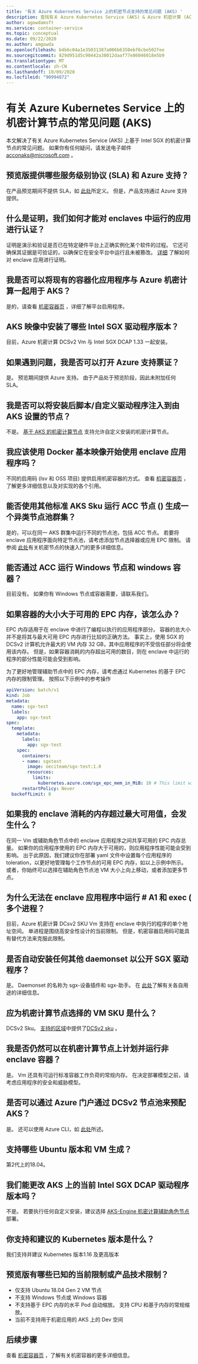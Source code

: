 ```yaml
---
title: '有关 Azure Kubernetes Service 上的机密节点支持的常见问题 (AKS) '
description: 查找有关 Azure Kubernetes Service (AKS) & Azure 机密计算 (ACC) 节点支持的常见问题的解答。
author: agowdamsft
ms.service: container-service
ms.topic: conceptual
ms.date: 09/22/2020
ms.author: amgowda
ms.openlocfilehash: b4b6c04a1e35031387a006b6350ebf6cbe502fee
ms.sourcegitcommit: 829d951d5c90442a38012daaf77e86046018e5b9
ms.translationtype: MT
ms.contentlocale: zh-CN
ms.lasthandoff: 10/09/2020
ms.locfileid: "90994872"
---
```

# <a name="frequently-asked-questions-about-confidential-computing-nodes-on-azure-kubernetes-service-aks"></a>有关 Azure Kubernetes Service 上的机密计算节点的常见问题 (AKS) 

本文解决了有关 Azure Kubernetes Service (AKS) 上基于 Intel SGX 的机密计算节点的常见问题。 如果你有任何疑问，请发送电子邮件 acconaks@microsoft.com 。

## <a name="what-service-level-agreement-sla-and-azure-support-is-provided-during-the-preview"></a>预览版提供哪些服务级别协议 (SLA) 和 Azure 支持？ 

在产品预览期间不提供 SLA，如 [此处](https://azure.microsoft.com/support/legal/preview-supplemental-terms/)所定义。 但是，产品支持通过 Azure 支持提供。

## <a name="what-is-attestation-and-how-can-we-do-attestation-of-apps-running-in-enclaves"></a>什么是证明，我们如何才能对 enclaves 中运行的应用进行认证？ 

证明是演示和验证是否已在特定硬件平台上正确实例化某个软件的过程。 它还可确保其证据是可验证的，以确保它在安全平台中运行且未被篡改。 [详细](attestation.md) 了解如何对 enclave 应用进行证明。

## <a name="can-i-bring-my-existing-containerized-applications-and-run-it-on-aks-with-azure-confidential-computing"></a>我是否可以将现有的容器化应用程序与 Azure 机密计算一起用于 AKS？ 

是的，请查看 [机密容器页](confidential-containers.md) ，详细了解平台启用程序。

## <a name="what-intel-sgx-driver-version-is-installed-in-the-aks-image"></a>AKS 映像中安装了哪些 Intel SGX 驱动程序版本？ 

目前，Azure 机密计算 DCSv2 Vm 与 Intel SGX DCAP 1.33 一起安装。 

## <a name="can-i-open-an-azure-support-ticket-if-i-run-into-issues"></a>如果遇到问题，我是否可以打开 Azure 支持票证？ 

是。 预览期间提供 Azure 支持。 由于产品处于预览阶段，因此未附加任何 SLA。

## <a name="can-i-inject-post-install-scriptscustomize-drivers-to-the-nodes-provisioned-by-aks"></a>我是否可以将安装后脚本/自定义驱动程序注入到由 AKS 设置的节点？ 

不是。 [基于 AKS 的机密计算节点](https://github.com/Azure/aks-engine/blob/master/docs/topics/sgx.md) 支持允许自定义安装的机密计算节点。

## <a name="should-i-be-using-a-docker-base-image-to-get-started-on-enclave-applications"></a>我应该使用 Docker 基本映像开始使用 enclave 应用程序吗？ 

不同的启用码 (Isv 和 OSS 项目) 提供启用机密容器的方式。 查看 [机密容器页](confidential-containers.md) ，了解更多详细信息以及对实现的各个引用。

## <a name="can-i-run-acc-nodes-with-other-standard-aks-skus-build-a-heterogenous-node-pool-cluster"></a>能否使用其他标准 AKS Sku 运行 ACC 节点 () 生成一个异类节点池群集？ 

是的，可以在同一 AKS 群集中运行不同的节点池，包括 ACC 节点。 若要将 enclave 应用程序面向特定节点池，请考虑添加节点选择器或应用 EPC 限制。 请参阅 [此处](confidential-nodes-aks-get-started.md)有关机密节点的快速入门的更多详细信息。

## <a name="can-i-run-windows-nodes-and-windows-containers-with-acc"></a>能否通过 ACC 运行 Windows 节点和 windows 容器？ 

目前没有。 如果你有 Windows 节点或容器需要，请联系我们。 

## <a name="what-if-my-container-size-is-more-than-available-epc-memory"></a>如果容器的大小大于可用的 EPC 内存，该怎么办？ 

EPC 内存适用于在 enclave 中进行了编程以执行的应用程序部分。 容器的总大小并不是将其与最大可用 EPC 内存进行比较的正确方法。 事实上，使用 SGX 的 DCSv2 计算机允许最大的 VM 内存 32 GB，其中应用程序的不受信任部分将会使用该内存。 但是，如果容器消耗的内存超出可用的数目，则在 enclave 中运行的程序的部分性能可能会受到影响。

为了更好地管理辅助节点中的 EPC 内存，请考虑通过 Kubernetes 的基于 EPC 内存的限制管理。 按照以下示例中的参考操作

```yaml
apiVersion: batch/v1
kind: Job
metadata:
  name: sgx-test
  labels:
    app: sgx-test
spec:
  template:
    metadata:
      labels:
        app: sgx-test
    spec:
      containers:
      - name: sgxtest
        image: oeciteam/sgx-test:1.0
        resources:
          limits:
            kubernetes.azure.com/sgx_epc_mem_in_MiB: 10 # This limit will automatically place the job into confidential computing node. Alternatively you can target deployment to nodepools
      restartPolicy: Never
  backoffLimit: 0
```

## <a name="what-happens-if-my-enclave-consumes-more-than-maximum-available-epc-memory"></a>如果我的 enclave 消耗的内存超过最大可用值，会发生什么？ 

在同一 Vm 或辅助角色节点中的 enclave 应用程序之间共享可用的 EPC 内存总量。 如果你的应用程序使用的 EPC 内存大于可用的，则应用程序性能可能会受到影响。 出于此原因，我们建议你在部署 yaml 文件中设置每个应用程序的 toleration，以更好地管理每个工作节点的可用 EPC 内存，如以上示例中所示。 或者，你始终可以选择在辅助角色节点池 VM 大小上向上移动，或者添加更多节点。 

## <a name="why-cant-i-do-forks--and-exec-to-run-multiple-processes-in-my-enclave-application"></a>为什么无法在 enclave 应用程序中运行 # A1 和 exec ( 多个进程？ 

目前，Azure 机密计算 DCsv2 SKU Vm 支持在 enclave 中执行的程序的单个地址空间。 单进程是围绕高安全性设计的当前限制。 但是，机密容器启用码可能具有替代方法来克服此限制。

## <a name="do-you-automatically-install-any-additional-daemonsets-to-expose-the-sgx-drivers"></a>是否自动安装任何其他 daemonset 以公开 SGX 驱动程序？ 

是。 Daemonset 的名称为 sgx-设备插件和 sgx-助手。 在 [此处](confidential-nodes-aks-overview.md)了解有关各自用途的详细信息。  

## <a name="what-is-the-vm-sku-i-should-be-choosing-for-confidential-computing-nodes"></a>应为机密计算节点选择的 VM SKU 是什么？ 

DCSv2 Sku。 [支持的区域](https://azure.microsoft.com/global-infrastructure/services/?products=virtual-machines&regions=all)中提供了[DCSv2 sku](../virtual-machines/dcv2-series.md) 。

## <a name="can-i-still-schedule-and-run-non-enclave-containers-on-confidential-computing-nodes"></a>我是否仍然可以在机密计算节点上计划并运行非 enclave 容器？ 

是。 Vm 还具有可运行标准容器工作负荷的常规内存。 在决定部署模型之前，请考虑应用程序的安全和威胁模型。

## <a name="can-i-provision-aks-with-dcsv2-node-pools-through-azure-portal"></a>是否可以通过 Azure 门户通过 DCSv2 节点池来预配 AKS？ 

是。 还可以使用 Azure CLI，如 [此处](confidential-nodes-aks-get-started.md)所述。

## <a name="what-ubuntu-version-and-vm-generation-is-supported"></a>支持哪些 Ubuntu 版本和 VM 生成？ 

第2代上的18.04。 

## <a name="can-we-change-the-current-intel-sgx-dcap-diver-version-on-aks"></a>我们能更改 AKS 上的当前 Intel SGX DCAP 驱动程序版本吗？ 

不是。 若要执行任何自定义安装，建议选择 [AKS-Engine 机密计算辅助角色节点](https://github.com/Azure/aks-engine/blob/master/docs/topics/sgx.md) 部署。 

## <a name="what-version-of-kubernetes-do-you-support-and-recommend"></a>你支持和建议的 Kubernetes 版本是什么？ 

我们支持并建议 Kubernetes 版本1.16 及更高版本 

## <a name="what-are-the-known-current-limitation-or-technical-limitations-of-the-product-in-preview"></a>预览版有哪些已知的当前限制或产品技术限制？ 

- 仅支持 Ubuntu 18.04 Gen 2 VM 节点 
- 不支持 Windows 节点或 Windows 容器
- 不支持基于 EPC 内存的水平 Pod 自动缩放。 支持 CPU 和基于内存的常规缩放。
- 当前不支持用于机密应用的 AKS 上的 Dev 空间

## <a name="next-steps"></a>后续步骤
查看 [机密容器页](confidential-containers.md) ，了解有关机密容器的更多详细信息。
